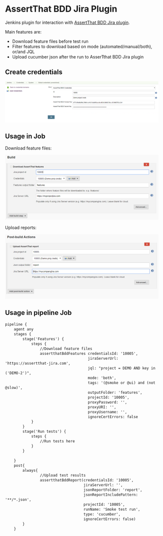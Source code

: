 # AssertThat BDD Jira Plugin

Jenkins plugin for interaction with [AssertThat BDD Jira plugin](https://marketplace.atlassian.com/apps/1219033/assertthat-bdd-test-management-in-jira?hosting=cloud&tab=overview).

Main features are:

- Download feature files before test run
- Filter features to download based on mode (automated/manual/both), or/and JQL
- Upload cucumber json after the run to AsserTthat BDD Jira plugin

## Create credentials

![Create credentials](docs/credentials.PNG?raw=true "Create credentials")

## Usage in Job 

Download feature files: 

![Download feature files](docs/download-features.PNG?raw=true "Download feature files")

Upload reports:

![Upload reports](docs/upload-report.PNG?raw=true "Upload reports")

## Usage in pipeline Job

```
pipeline {
    agent any 
    stages {
        stage('Features') { 
            steps {
                //Download feature files
                assertthatBddFeatures credentialsId: '10005',
                                      jiraServerUrl: 'https://assertthat-jira.com', 
                                      jql: "project = DEMO AND key in ('DEMO-2')",
                                      mode: 'both',
                                      tags: '(@smoke or @ui) and (not @slow)',
                                      outputFolder: 'features', 
                                      projectId: '10005', 
                                      proxyPassword: '', 
                                      proxyURI: '', 
                                      proxyUsername: '',
                                      ignoreCertErrors: false
            }
        }
        stage('Run tests') { 
            steps {
                //Run tests here
            }
        }

    }
    post{
        always{
                //Upload test results
                assertthatBddReport(credentialsId: '10005',
                                    jiraServerUrl: '',
                                    jsonReportFolder: 'report',
                                    jsonReportIncludePattern: '**/*.json',
                                    projectId: '10005',
                                    runName: 'Smoke test run',
                                    type: 'cucumber',
                                    ignoreCertErrors: false)
        }
    }

```
